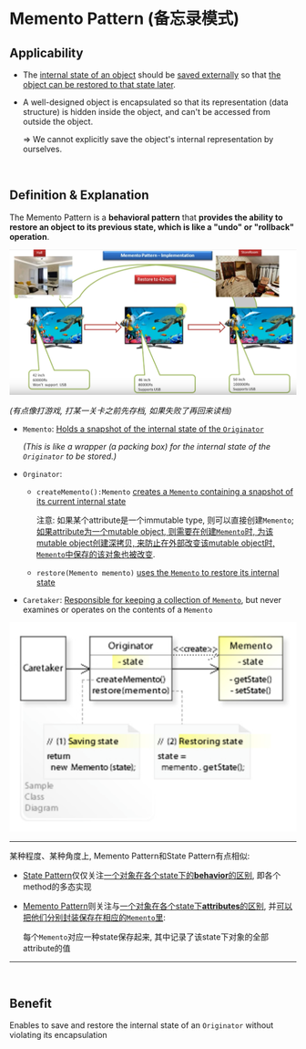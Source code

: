 # Memento Pattern (备忘录模式)

## Applicability

* The <u>internal state of an object</u> should be <u>saved externally</u> so that <u>the object can be restored to that state later</u>.

* A well-designed object is encapsulated so that its representation (data structure) is hidden inside the object, and can't be accessed from outside the object.

  => We cannot explicitly save the object's internal representation by ourselves.

<br>

## Definition & Explanation

The Memento Pattern is a **behavioral pattern** that **provides the ability to restore an object to its previous state, which is like a "undo" or "rollback" operation**.

<img src="https://github.com/Ziang-Lu/Design-Patterns/blob/master/4-Behavioral%20Patterns/5-Memento%20Pattern/memento_pattern_illustration.png?raw=true">

*(有点像打游戏, 打某一关卡之前先存档, 如果失败了再回来读档)*

* `Memento`: <u>Holds a snapshot of the internal state of the `Originator`</u>

  *(This is like a wrapper (a packing box) for the internal state of the `Originator` to be stored.)*

* `Orginator`:

  * `createMemento():Memento` <u>creates a `Memento` containing a snapshot of its current internal state</u>

    注意: 如果某个attribute是一个immutable type, 则可以直接创建`Memento`; <u>如果attribute为一个mutable object, 则需要在创建`Memento`时, 为该mutable object创建深拷贝, 来防止在外部改变该mutable object时, `Memento`中保存的该对象也被改变</u>.

  * `restore(Memento memento)` <u>uses the `Memento` to restore its internal state</u>

* `Caretaker`: <u>Responsible for keeping  a collection of `Memento`</u>, but never examines or operates on the contents of a `Memento`

<img src="https://github.com/Ziang-Lu/Design-Patterns/blob/master/4-Behavioral%20Patterns/5-Memento%20Pattern/memento_pattern.png?raw=true">

***

某种程度、某种角度上, Memento Pattern和State Pattern有点相似:

* <u>State Pattern</u>仅仅关注<u>一个对象在各个state下的**behavior**的区别</u>, 即各个method的多态实现

* <u>Memento Pattern</u>则关注与<u>一个对象在各个state下**attributes**的区别</u>, 并<u>可以把他们分别封装保存在相应的`Memento`里</u>:

  每个`Memento`对应一种state保存起来, 其中记录了该state下对象的全部attribute的值

***

<br>

## Benefit

Enables to save and restore the internal state of an `Originator` without violating its encapsulation